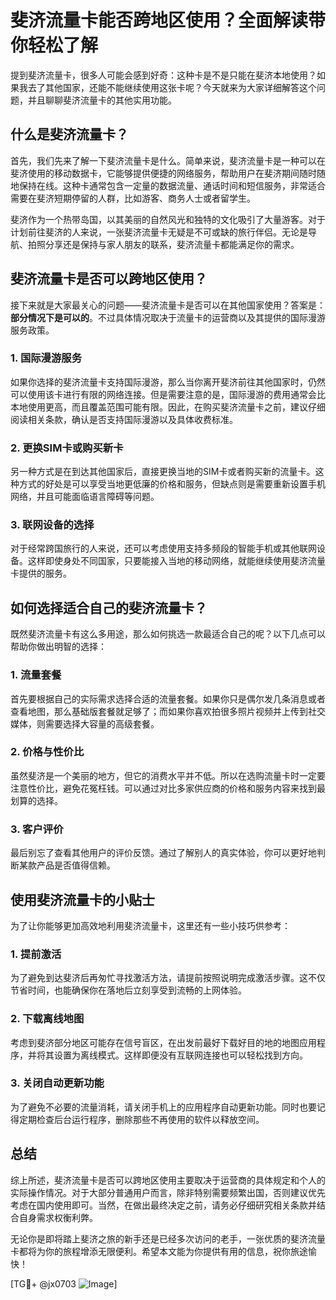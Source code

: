 # 斐济流量卡能否跨地区使用？全面解读带你轻松了解

提到斐济流量卡，很多人可能会感到好奇：这种卡是不是只能在斐济本地使用？如果我去了其他国家，还能不能继续使用这张卡呢？今天就来为大家详细解答这个问题，并且聊聊斐济流量卡的其他实用功能。

## 什么是斐济流量卡？

首先，我们先来了解一下斐济流量卡是什么。简单来说，斐济流量卡是一种可以在斐济使用的移动数据卡，它能够提供便捷的网络服务，帮助用户在斐济期间随时随地保持在线。这种卡通常包含一定量的数据流量、通话时间和短信服务，非常适合需要在斐济短期停留的人群，比如游客、商务人士或者留学生。

斐济作为一个热带岛国，以其美丽的自然风光和独特的文化吸引了大量游客。对于计划前往斐济的人来说，一张斐济流量卡无疑是不可或缺的旅行伴侣。无论是导航、拍照分享还是保持与家人朋友的联系，斐济流量卡都能满足你的需求。

## 斐济流量卡是否可以跨地区使用？

接下来就是大家最关心的问题——斐济流量卡是否可以在其他国家使用？答案是：**部分情况下是可以的**。不过具体情况取决于流量卡的运营商以及其提供的国际漫游服务政策。

### 1. 国际漫游服务
如果你选择的斐济流量卡支持国际漫游，那么当你离开斐济前往其他国家时，仍然可以使用该卡进行有限的网络连接。但是需要注意的是，国际漫游的费用通常会比本地使用更高，而且覆盖范围可能有限。因此，在购买斐济流量卡之前，建议仔细阅读相关条款，确认是否支持国际漫游以及具体收费标准。

### 2. 更换SIM卡或购买新卡
另一种方式是在到达其他国家后，直接更换当地的SIM卡或者购买新的流量卡。这种方式的好处是可以享受当地更低廉的价格和服务，但缺点则是需要重新设置手机网络，并且可能面临语言障碍等问题。

### 3. 联网设备的选择
对于经常跨国旅行的人来说，还可以考虑使用支持多频段的智能手机或其他联网设备。这样即使身处不同国家，只要能接入当地的移动网络，就能继续使用斐济流量卡提供的服务。

## 如何选择适合自己的斐济流量卡？

既然斐济流量卡有这么多用途，那么如何挑选一款最适合自己的呢？以下几点可以帮助你做出明智的选择：

### 1. 流量套餐
首先要根据自己的实际需求选择合适的流量套餐。如果你只是偶尔发几条消息或者查看地图，那么基础版套餐就足够了；而如果你喜欢拍很多照片视频并上传到社交媒体，则需要选择大容量的高级套餐。

### 2. 价格与性价比
虽然斐济是一个美丽的地方，但它的消费水平并不低。所以在选购流量卡时一定要注意性价比，避免花冤枉钱。可以通过对比多家供应商的价格和服务内容来找到最划算的选择。

### 3. 客户评价
最后别忘了查看其他用户的评价反馈。通过了解别人的真实体验，你可以更好地判断某款产品是否值得信赖。

## 使用斐济流量卡的小贴士

为了让你能够更加高效地利用斐济流量卡，这里还有一些小技巧供参考：

### 1. 提前激活
为了避免到达斐济后再匆忙寻找激活方法，请提前按照说明完成激活步骤。这不仅节省时间，也能确保你在落地后立刻享受到流畅的上网体验。

### 2. 下载离线地图
考虑到斐济部分地区可能存在信号盲区，在出发前最好下载好目的地的地图应用程序，并将其设置为离线模式。这样即便没有互联网连接也可以轻松找到方向。

### 3. 关闭自动更新功能
为了避免不必要的流量消耗，请关闭手机上的应用程序自动更新功能。同时也要记得定期检查后台运行程序，删除那些不再使用的软件以释放空间。

## 总结

综上所述，斐济流量卡是否可以跨地区使用主要取决于运营商的具体规定和个人的实际操作情况。对于大部分普通用户而言，除非特别需要频繁出国，否则建议优先考虑在国内使用即可。当然，在做出最终决定之前，请务必仔细研究相关条款并结合自身需求权衡利弊。

无论你是即将踏上斐济之旅的新手还是已经多次访问的老手，一张优质的斐济流量卡都将为你的旅程增添无限便利。希望本文能为你提供有用的信息，祝你旅途愉快！

[TG💪+ @jx0703 ![Image](https://github.com/user-attachments/assets/dbca1d08-cadb-493c-b0ec-ad6f7a83f270)]